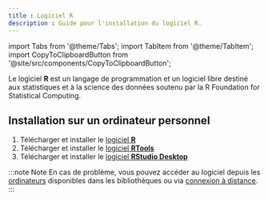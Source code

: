 ```yaml
---
title : Logiciel R
description : Guide pour l'installation du logiciel R.
---
```


import Tabs from '@theme/Tabs';
import TabItem from '@theme/TabItem';
import CopyToClipboardButton from '@site/src/components/CopyToClipboardButton';

Le logiciel **R** est un langage de programmation et un logiciel libre destiné aux statistiques et à la science des données soutenu par la R Foundation for Statistical Computing.

## Installation sur un ordinateur personnel

1. Télécharger et installer le [logiciel **R**](https://cran.r-project.org/index.html)
2. Télécharger et installer le [logiciel **RTools**](https://cran.r-project.org/index.html)
3. Télécharger et installer le [logiciel **RStudio Desktop**](https://posit.co/download/rstudio-desktop/)

:::note Note
En cas de problème, vous pouvez accéder au logiciel depuis les [ordinateurs](/informatique/ordinateurs) disponibles dans les bibliothèques ou via [connexion à distance](/informatique/connexion-distance).
:::